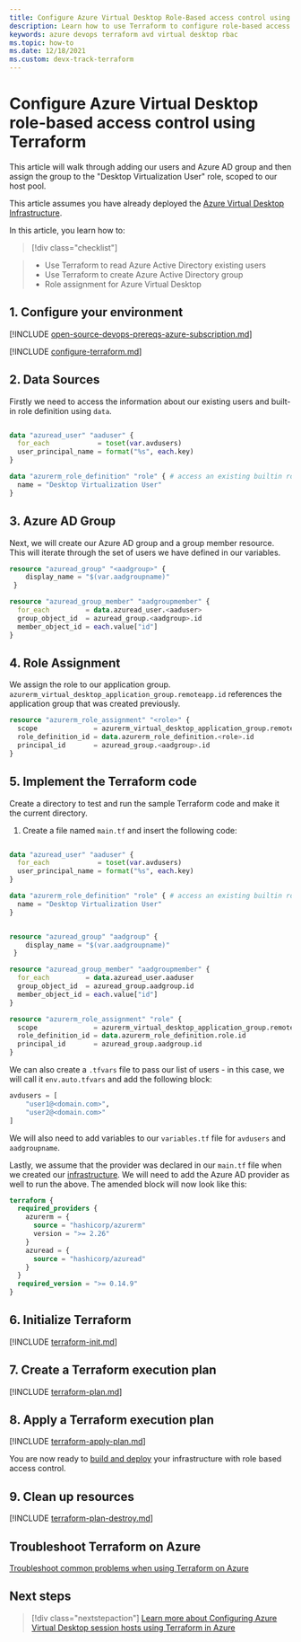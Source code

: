 ```yaml
---
title: Configure Azure Virtual Desktop Role-Based access control using Terraform
description: Learn how to use Terraform to configure role-based access control for Azure Virtual Desktop.
keywords: azure devops terraform avd virtual desktop rbac
ms.topic: how-to
ms.date: 12/18/2021
ms.custom: devx-track-terraform
---
```


# Configure Azure Virtual Desktop role-based access control using Terraform

This article will walk through adding our users and Azure AD group and then assign the group to the "Desktop Virtualization User" role, scoped to our host pool.  

This article assumes you have already deployed the [Azure Virtual Desktop Infrastructure](/virtual-desktop/create-azure-virtual-desktop.md).

In this article, you learn how to:
> [!div class="checklist"]

> * Use Terraform to read Azure Active Directory existing users
> * Use Terraform to create Azure Active Directory group
> * Role assignment for Azure Virtual Desktop

## 1. Configure your environment

[!INCLUDE [open-source-devops-prereqs-azure-subscription.md](../includes/open-source-devops-prereqs-azure-subscription.md)]

[!INCLUDE [configure-terraform.md](includes/configure-terraform.md)]

## 2. Data Sources

Firstly we need to access the information about our existing users and built-in role definition using `data`.

```terraform

data "azuread_user" "aaduser" {
  for_each            = toset(var.avdusers)
  user_principal_name = format("%s", each.key)
}

data "azurerm_role_definition" "role" { # access an existing builtin role
  name = "Desktop Virtualization User"
}
```

## 3. Azure AD Group

Next, we will create our Azure AD group and a group member resource. This will iterate through the set of users we have defined in our variables.

```terraform
resource "azuread_group" "<aadgroup>" {
    display_name = "$(var.aadgroupname)"
 }

resource "azuread_group_member" "aadgroupmember" {
  for_each         = data.azuread_user.<aaduser>
  group_object_id  = azuread_group.<aadgroup>.id
  member_object_id = each.value["id"]
}
```

## 4. Role Assignment

We assign the role to our application group. `azurerm_virtual_desktop_application_group.remoteapp.id` references the application group that was created previously.

```terraform
resource "azurerm_role_assignment" "<role>" {
  scope              = azurerm_virtual_desktop_application_group.remoteapp.id
  role_definition_id = data.azurerm_role_definition.<role>.id
  principal_id       = azuread_group.<aadgroup>.id
}
```

## 5. Implement the Terraform code

Create a directory to test and run the sample Terraform code and make it the current directory.

1. Create a file named `main.tf` and insert the following code:

```terraform

data "azuread_user" "aaduser" {
  for_each            = toset(var.avdusers)
  user_principal_name = format("%s", each.key)
}

data "azurerm_role_definition" "role" { # access an existing builtin role
  name = "Desktop Virtualization User"
}


resource "azuread_group" "aadgroup" {
    display_name = "$(var.aadgroupname)"
 }

resource "azuread_group_member" "aadgroupmember" {
  for_each         = data.azuread_user.aaduser
  group_object_id  = azuread_group.aadgroup.id
  member_object_id = each.value["id"]
}

resource "azurerm_role_assignment" "role" {
  scope              = azurerm_virtual_desktop_application_group.remoteapp.id
  role_definition_id = data.azurerm_role_definition.role.id
  principal_id       = azuread_group.aadgroup.id
}
```

We can also create a `.tfvars` file to pass our list of users - in this case, we will call it `env.auto.tfvars` and add the following block:

```terraform
avdusers = [
    "user1@<domain.com>",
    "user2@<domain.com>"
]
```

We will also need to add variables to our `variables.tf` file for `avdusers` and `aadgroupname`.

Lastly, we assume that the provider was declared in our `main.tf` file when we created our [infrastructure](/virtual-desktop/create-azure-virtual-desktop.md). We will need to add the Azure AD provider as well to run the above.  The amended block will now look like this:

```terraform
terraform {
  required_providers {
    azurerm = {
      source = "hashicorp/azurerm"
      version = ">= 2.26"
    }
    azuread = {
      source = "hashicorp/azuread"
    }
  }
  required_version = ">= 0.14.9"
}
```

## 6. Initialize Terraform

[!INCLUDE [terraform-init.md](includes/terraform-init.md)]

## 7. Create a Terraform execution plan

[!INCLUDE [terraform-plan.md](includes/terraform-plan.md)]

## 8. Apply a Terraform execution plan

[!INCLUDE [terraform-apply-plan.md](includes/terraform-apply-plan.md)]

You are now ready to [build and deploy](/articles/terraform/create-azure-virtual-desktop.md#build-and-deploy-the-infrastructure) your infrastructure with role based access control.

## 9. Clean up resources

[!INCLUDE [terraform-plan-destroy.md](includes/terraform-plan-destroy.md)]

## Troubleshoot Terraform on Azure

[Troubleshoot common problems when using Terraform on Azure](troubleshoot.md)

## Next steps

> [!div class="nextstepaction"] 
> [Learn more about Configuring Azure Virtual Desktop session hosts using Terraform in Azure](/articles/terraform/create-avd-session-host.md)